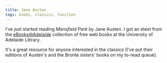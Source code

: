 ```yaml
---
title: Jane Austen
tags: books, classics, function
---
```


I've just started reading *Mansfield Park* by Jane Austen. I got an etext from
the <a href="http://etext.library.adelaide.edu.au/">eBooks@Adelaide</a>
collection of free web books at the University of Adelaide Library.

It's a great resource for anyone interested in the classics (I've put their
editions of Austen's and the Bronte sisters' books on my to-read queue).
